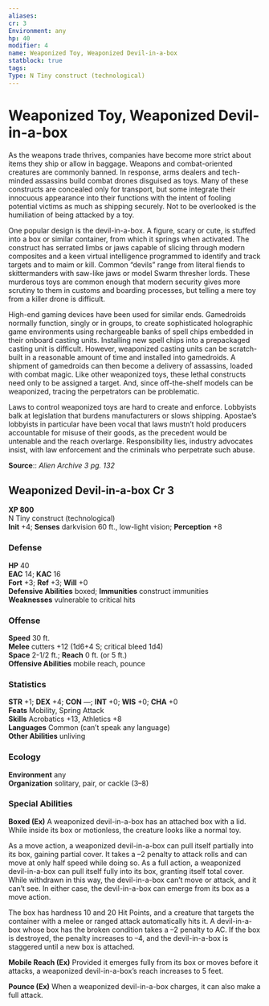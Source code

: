 ```yaml
---
aliases: 
cr: 3
Environment: any
hp: 40
modifier: 4
name: Weaponized Toy, Weaponized Devil-in-a-box
statblock: true
tags: 
Type: N Tiny construct (technological)  
---
```


# Weaponized Toy, Weaponized Devil-in-a-box

As the weapons trade thrives, companies have become more strict about items they ship or allow in baggage. Weapons and combat-oriented creatures are commonly banned. In response, arms dealers and tech-minded assassins build combat drones disguised as toys. Many of these constructs are concealed only for transport, but some integrate their innocuous appearance into their functions with the intent of fooling potential victims as much as shipping securely. Not to be overlooked is the humiliation of being attacked by a toy.

One popular design is the devil-in-a-box. A figure, scary or cute, is stuffed into a box or similar container, from which it springs when activated. The construct has serrated limbs or jaws capable of slicing through modern composites and a keen virtual intelligence programmed to identify and track targets and to maim or kill. Common “devils” range from literal fiends to skittermanders with saw-like jaws or model Swarm thresher lords. These murderous toys are common enough that modern security gives more scrutiny to them in customs and boarding processes, but telling a mere toy from a killer drone is difficult.

High-end gaming devices have been used for similar ends. Gamedroids normally function, singly or in groups, to create sophisticated holographic game environments using rechargeable banks of spell chips embedded in their onboard casting units. Installing new spell chips into a prepackaged casting unit is difficult. However, weaponized casting units can be scratch-built in a reasonable amount of time and installed into gamedroids. A shipment of gamedroids can then become a delivery of assassins, loaded with combat magic. Like other weaponized toys, these lethal constructs need only to be assigned a target. And, since off-the-shelf models can be weaponized, tracing the perpetrators can be problematic.

Laws to control weaponized toys are hard to create and enforce. Lobbyists balk at legislation that burdens manufacturers or slows shipping. Apostae’s lobbyists in particular have been vocal that laws mustn’t hold producers accountable for misuse of their goods, as the precedent would be untenable and the reach overlarge. Responsibility lies, industry advocates insist, with law enforcement and the criminals who perpetrate such abuse.


**Source**:: _Alien Archive 3 pg. 132_

## Weaponized Devil-in-a-box Cr 3

**XP 800**  
N Tiny construct (technological)  
**Init** +4; **Senses** darkvision 60 ft., low-light vision; **Perception** +8  

### Defense

**HP** 40  
**EAC** 14; **KAC** 16  
**Fort** +3; **Ref** +3; **Will** +0  
**Defensive Abilities** boxed; **Immunities** construct immunities  
**Weaknesses** vulnerable to critical hits

### Offense

**Speed** 30 ft.  
**Melee** cutters +12 (1d6+4 S; critical bleed 1d4)  
**Space** 2-1/2 ft.; **Reach** 0 ft. (or 5 ft.)  
**Offensive Abilities** mobile reach, pounce

### Statistics

**STR** +1; **DEX** +4; **CON** —; **INT** +0; **WIS** +0; **CHA** +0  
**Feats** Mobility, Spring Attack  
**Skills** Acrobatics +13, Athletics +8  
**Languages** Common (can’t speak any language)  
**Other Abilities** unliving

### Ecology

**Environment** any  
**Organization** solitary, pair, or cackle (3–8)

### Special Abilities

**Boxed (Ex)** A weaponized devil-in-a-box has an attached box with a lid. While inside its box or motionless, the creature looks like a normal toy.

As a move action, a weaponized devil-in-a-box can pull itself partially into its box, gaining partial cover. It takes a –2 penalty to attack rolls and can move at only half speed while doing so. As a full action, a weaponized devil-in-a-box can pull itself fully into its box, granting itself total cover. While withdrawn in this way, the devil-in-a-box can’t move or attack, and it can’t see. In either case, the devil-in-a-box can emerge from its box as a move action.

The box has hardness 10 and 20 Hit Points, and a creature that targets the container with a melee or ranged attack automatically hits it. A devil-in-a-box whose box has the broken condition takes a –2 penalty to AC. If the box is destroyed, the penalty increases to –4, and the devil-in-a-box is staggered until a new box is attached.

**Mobile Reach (Ex)** Provided it emerges fully from its box or moves before it attacks, a weaponized devil-in-a-box’s reach increases to 5 feet.

**Pounce (Ex)** When a weaponized devil-in-a-box charges, it can also make a full attack.
